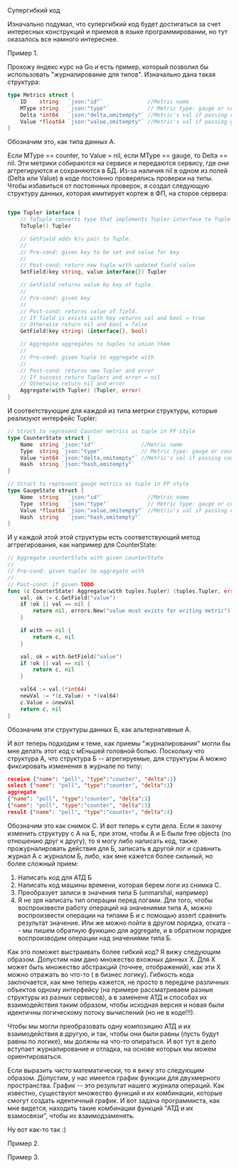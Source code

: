 Супергибкий код

Изначально подумал, что супергибкий код будет достигаться за счет интересных конструкций и приемов в языке программировании, но тут оказалось все намного интереснее.

Пример 1.

Прохожу яндекс курс на Go и есть пример, который позволил бы использовать "журналирование для типов".
Изначально дана такая структура:
```go
type Metrics struct {
	ID    string   `json:"id"`              //Metric name
	MType string   `json:"type"`            // Metric type: gauge or counter
	Delta *int64   `json:"delta,omitempty"` //Metric's val if passing counter
	Value *float64 `json:"value,omitempty"` //Metric's val if passing gauge
}
```
Обозначим это, как типа данных А.

Если MType == counter, то Value = nil, если MType == gauge, то Delta == nil.
Эти метрики собираются на сервисе и передаются сервису, где они аггрегируются и сохраняются в БД.
Из-за наличия nil в одном из полей (Delta или Value) в коде постоянно проверялись проверки на типы.
Чтобы избавиться от постоянных проверок, я создал следующую структуру данных, которая имитирует кортеж в ФП, на сторое сервера:

```go

type Tupler interface {
	// ToTuple converts type that implements Tupler interface to Tuple
	ToTuple() Tupler

	// SetField adds k/v pair to Tuple.
	//
	// Pre-cond: given key to be set and value for key
	//
	// Post-cond: return new tuple with updated field value
	SetField(key string, value interface{}) Tupler

	// GetField returns value by key of tuple.
	//
	// Pre-cond: given key
	//
	// Post-cond: returns value of field.
	// If field is exists with key returns val and bool = true
	// Otherwise return nil and bool = false
	GetField(key string) (interface{}, bool)

	// Aggregate aggregates to tuples to union them
	//
	// Pre-cond: given tuple to aggregate with
	//
	// Post-cond: returns new Tupler and error
	// If success return Tuplers and error = nil
	// Otherwise return nil and error
	Aggregate(with Tupler) (Tupler, error)
}
```

И соответствующие для каждой из типа метрки структуры, которые реализуют интерфейс Tupler:

```go
// Struct to represent Counter metrics as tuple in FP style
type CounterState struct {
	Name  string `json:"id"`              //Metric name
	Type  string `json:"type"`            // Metric type: gauge or counter
	Value *int64 `json:"delta,omitempty"` //Metric's val if passing counter
	Hash  string `json:"hash,omitempty"`
}

// Struct to represent gauge metrics as tuple in FP style
type GaugeState struct {
	Name  string   `json:"id"`              //Metric name
	Type  string   `json:"type"`            // Metric type: gauge or counter
	Value *float64 `json:"value,omitempty"` //Metric's val if passing counter
	Hash  string   `json:"hash,omitempty"`
}
```

И у каждой этой этой структуры есть соответствующий метод аггрегирования, как например для CounterState:

```go
// Aggregate counterState with given counterState
//
// Pre-cond: given tupler to aggregate with
//
// Post-cond: if given TODO
func (c CounterState) Aggregate(with tuples.Tupler) (tuples.Tupler, error) {
	val, ok := c.GetField("value")
	if !ok || val == nil {
		return nil, errors.New("value must exists for writing metric")
	}

	if with == nil {
		return c, nil
	}

	val, ok = with.GetField("value")
	if !ok || val == nil {
		return c, nil
	}

	val64 := val.(*int64)
	newVal := *(c.Value) + *(val64)
	c.Value = &newVal
	return c, nil
}
```
Обозначим эти структуры данных Б, как альтернативные А. 

И вот теперь подходим к теме, как приемы "журналирования" могли бы мне делать этот код с мЕньшей головной болью. 
Поскольку что структура А, что структура Б -- агрегируемые, для структуры А можно фиксировать изменения в журнале по типу:

```json
receive {"name": "poll", "type":"counter", "delta":1}
select {"name": "poll", "type":"counter", "delta":3}
aggregate 
{"name": "poll", "type":"counter", "delta":1}
{"name": "poll", "type":"counter", "delta":3}
result {"name": "poll", "type":"counter", "delta":4}
```

Обозначим это как снимок С.
И вот теперь к сути дела. Если я захочу изменить структуру с А на Б, при этом, чтобы А и Б были free objects (по отношению друг к другу),
то я могу либо написать код, также прожурналировать действия для Б, записать в другой лог и сравнить журнал А с журналом Б, либо, как мне кажется более сильный,
но более сложный прием:
1) Написать код для АТД Б
2) Написать код машины времени, которая берем логи из снимка С.
3) Преобразует записи в значения типа Б (unmarshal, например)
4) Я не зря написать тип операции перед логами. Для того, чтобы воспроизвести работу операций на значениями типа А, можно воспроизвести операции на типами Б и с
помощью assert сравнить результат значение. Или же можно пойти в другом порядка, отката -- мы пишем обратную функцию для aggregate, 
и в обратном порядке воспроизводим операции над значениями типа Б.

Как это поможет выстраивать более гибкий код? Я вижу следующим образом.
Допустим нам дано множество вхожных данных Х. Для Х может быть множество абстракций (точнее, отображений), как эти Х можно отражать во что-то ( в бизнес логику).
Гибкость кода заключается, как мне теперь кажется, не просто в передаче различных объектов одному интерфейсу 
(на примере рассматриваем разные структуры из разных сервисов), а в заменене АТД и способах их взаимодействия таким образом,
чтобы исходная версия и новая были идентичны логическому потоку вычислений (но не в коде!!!).

Чтобы мы могли преобразовать одну композицию АТД и их взаимодействия в другую, и так, чтобы они были равны (пусть будут равны по логике), мы должны на что-то опираться.
И вот тут в дело вступает журналирование и отладка, на основе которых мы можем ориентироваться.

Если выразить чисто математически, то я вижу это следующим образом. 
Допустим, у нас имеется график функции для двухмерного пространства. График -- это результат нашего журнала операций.
Как известно, существуют множество функций и их комбинации, которые смогут создать идентичный график.
И вот задача программиста, как мне видется, находить такие комбинации функций "АТД и их взамосвязи", чтобы их взаимодзаменять.

Ну вот как-то так :) 

Пример 2.

Пример 3.
